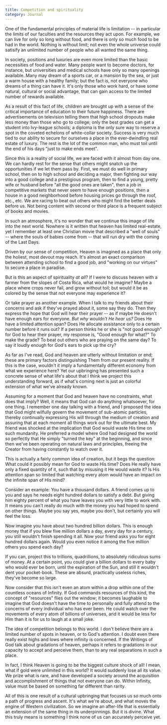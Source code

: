 ```yaml
---
title: Competition and spirituality
category: Journal
---
```


One of the fundamental principles of material life is limitation -- in
particular the limits of our faculties and the resources they act upon.
For example, we can live for only so long without food, and there is
only so much food to be had in the world.  Nothing is without limit; not
even the whole universe could satisify an unlimited number of people who
all wanted the same thing.

In society, positions and luxuries are even more limited than the basic
necessities of food and water.  Many people want to become doctors, for
instance, but universities and medical schools have only so many
openings available.  Many may dream of a sports car, or a mansion by the
sea, or just a warm house with a healthy family; but the fact is, not
everyone who dreams of a thing can have it.  It's only those who work
hard, or have some natural, cultural or social advantage, that can gain
access to the limited number of rewards available.

As a result of this fact of life, children are brought up with a sense
of the critical importance of education to their future happiness.
There are advertisements on television telling them that high school
dropouts make less money than those who go to college; only the best
grades can get a student into Ivy-league schools; a diploma is the only
sure way to reserve a spot in the coveted echelons of white-collar
society.  Success is very much tied to our ability to secure for
ourselves a place in the ever-dwindling real estate of luxury.  The rest
is the lot of the common man, who must toil until the end of his days
"just to make ends meet".

Since this is a reality of social life, we are faced with it almost from
day one.  We can hardly rest for the sense that others might snatch up
the opportunities if we let them pass by.  First, we must do well in
primary school, then on to high school and deciding a major, then
fighting our way into a good college and a prestigious program, then to
find a young, pretty wife or husband before "all the good ones are
taken", then a job in competitive markets that never seem to have enough
positions, then a house in a good neighborhood before housing prices go
through the roof, etc., etc.  We are racing to beat out others who might
find the better deals before us.  Not being content with second or third
place is a frequent subject of books and movies.

In such an atmosphere, it's no wonder that we continue this image of
life into the next world.  Nowhere is it written that heaven has limited
real-estate, yet I remember at least one Christian movie that described
a "well of souls" -- where the souls of babies come from -- that will
run dry with the coming of the Last Days.

Driven by our sense of competition, Heaven is imagined as a place that
only the holiest, most devout may reach.  It's almost an exact
comparison between attending school to find a good job, and "working on
our virtues" to secure a place in paradise.

But is this an aspect of spirituality *at all*?  If I were to discuss
heaven with a farmer from the slopes of Costa Rica, what would he
imagine?  Maybe a place where crops never fail, and grow without toil;
but would it be as colored by the sense that not everyone may experience
it?

Or take prayer as another example.  When I talk to my friends about
their concerns and ask if they've prayed about it, some say they do.
Then they express the hope that God will hear their prayer -- as if
maybe He doesn't have enough ears for everyone.  *But why wouldn't He
hear us?* Does He have a limited attention span?  Does He allocate
assistance only to a certain number before it runs out?  If a person
thinks he or she is "not good enough" for God to hear their prayer, my
response is, "Good enough for what?"  To make the grade?  To beat out
others who are praying on the same day?  To say it loudly enough for
God's ears to pick up the cry?

As far as I've read, God and heaven are utterly without limitation or
end; these are primary factors distinguishing Them from our present
reality.  If this is the case, wouldn't it imply a fundamentally
different economy from what we experience here?  Yet our upbringing has
presented such a concrete sense of what life's about that I think we
project this understanding forward, as if what's coming next is just an
colorful extension of what we've already known.

Assuming for a moment that God and heaven have no constraints, what does
that imply?  Well, it means that God can do anything whatsoever, for one
thing.  I remember one day talking with a friend, and I proposed the
idea that God might wilfully govern the movement of sub-atomic
particles, thereby continually expressing His will through the medium of
creation and assuring that at each moment all things work out for the
ultimate best.  My friend was shocked at the implication that God would
waste His time on such mundanity.  He preferred a model where God had
designed the world so perfectly that He simply "turned the key" at the
beginning, and since then we've been operating on natural laws and
principles, freeing the Creator from having constantly to watch over it.

This is actually a fairly common idea of creation, but it begs the
question: What could it possibly mean for God to waste His time?  Does
He really have only a fixed quantity of it, such that by misusing it He
would waste it?  Is His attention span so limited that watching every
atom would have an impact on the infinite span of His mind?

Consider an example: You have a thousand dollars.  A friend comes up to
you and says he needs eight hundred dollars to satisfy a debt.  But
giving him eighty percent of what you have leaves you with very little
to work with.  It means you can't really do much with the money you had
hoped to spend on other things.  Maybe you say yes, maybe you don't, but
certainly you will feel the loss.

Now imagine you have about two hundred billion dollars.  This is enough
money that if you blew five million dollars a day, every day for a
century, you still wouldn't finish spending it all.  Now your friend
asks you for eight hundred dollars again.  Would you even notice it
among the five million others you spend each day?

If you can, project this to trillions, quadrillions, to absolutely
ridiculous sums of money.  At a certain point, you could give a billion
dollars to every baby who would ever be born, until the expiration of
the Sun, and still it wouldn't dent your pocket-book.  These are absurd,
practically useless riches, they've become so large.

Now consider that this isn't even an atom within a drop within one of
the countless oceans of Infinity.  If God commands resources of this
kind, the concept of "resources" flies out the window; it becomes
laughable to imagine that God doesn't have the time to personally and
fully attend to the concerns of every individual who has ever been.  He
could watch over the movements of every atom of billions of universes,
and it would be less for Him than it is for us to laugh at a small joke.

The idea of competition belongs to this world.  I don't believe there
are a limited number of spots in heaven, or to God's attention.  I doubt
even there really exist highs and lows where infinity is concerned.  If
the Writings of God talk about gradations of heaven, perhaps it refers
to gradations in our capacity to accept and perceive them, than to any
real separations in such a place.

In fact, I think Heaven is going to be the biggest culture shock of all!
I mean, what if gold were unlimited in this world?  It would suddenly
lose all its value.  We prize what is rare, and have developed a society
around the acquisition and accomplishment of things that not everyone
can do.  Within Infinity, value must be based on something far different
than rarity.

All of this is one result of a cultural upbringing that focuses us so
much onto a path of progress and ascent.  It's what we're about, and
what moves the engine of Western civilization.  So we imagine an
after-life that is essentially an extension of the same thing in its
underpinnings.  But it is divine.  What this truly means is something I
think none of us can accurately perceive yet.


